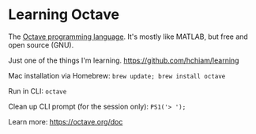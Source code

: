 # Learning Octave

The [Octave programming language](https://en.wikipedia.org/wiki/GNU_Octave#Octave,_the_language). It's mostly like MATLAB, but free and open source (GNU).

Just one of the things I'm learning. https://github.com/hchiam/learning

Mac installation via Homebrew: `brew update; brew install octave`

Run in CLI: `octave`

Clean up CLI prompt (for the session only): `PS1('> ');`

Learn more: https://octave.org/doc
